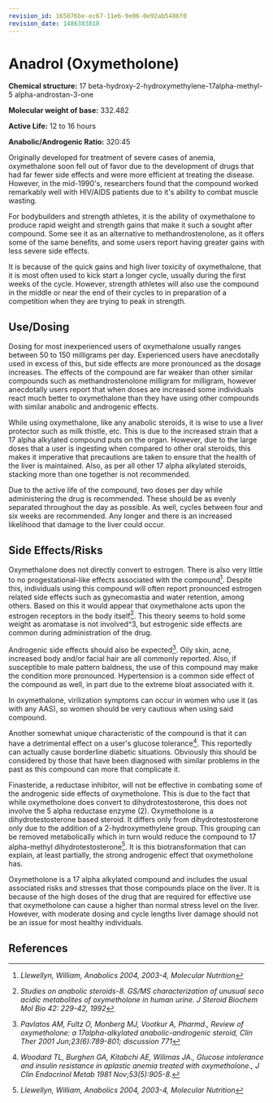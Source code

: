 ```yaml
---
revision_id: 165076be-ec67-11e6-9e06-0e92ab5486f0
revision_date: 1486383818
---
```


# Anadrol (Oxymetholone)

**Chemical structure:** 17 beta-hydroxy-2-hydroxymethylene-17alpha-methyl-5 alpha-androstan-3-one 

**Molecular weight of base:** 332.482 

**Active Life:** 12 to 16 hours

**Anabolic/Androgenic Ratio:** 320:45

Originally developed for treatment of severe cases of anemia, oxymethalone soon fell out of favor due to the development of drugs that had far fewer side effects and were more efficient at treating the disease. However, in the mid-1990's, researchers found that the compound worked remarkably well with HIV/AIDS patients due to it's ability to combat muscle wasting.

For bodybuilders and strength athletes, it is the ability of oxymethalone to produce rapid weight and strength gains that make it such a sought after compound. Some see it as an alternative to methandrostenolone, as it offers some of the same benefits, and some users report having greater gains with less severe side effects. 

It is because of the quick gains and high liver toxicity of oxymethalone, that it is most often used to kick start a longer cycle, usually during the first weeks of the cycle. However, strength athletes will also use the compound in the middle or near the end of their cycles to in preparation of a competition when they are trying to peak in strength.

## Use/Dosing

Dosing for most inexperienced users of oxymethalone usually ranges between 50 to 150 milligrams per day. Experienced users have anecdotally used in excess of this, but side effects are more pronounced as the dosage increases. The effects of the compound are far weaker than other similar compounds such as methandrostenolone milligram for milligram, however anecdotally users report that when doses are increased some individuals react much better to oxymethalone than they have using other compounds with similar anabolic and androgenic effects. 

While using oxymethalone, like any anabolic steroids, it is wise to use a liver protector such as milk thistle, etc. This is due to the increased strain that a 17 alpha alkylated compound puts on the organ. However, due to the large doses that a user is ingesting when compared to other oral steroids, this makes it imperative that precautions are taken to ensure that the health of the liver is maintained. Also, as per all other 17 alpha alkylated steroids, stacking more than one together is not recommended. 

Due to the active life of the compound, two doses per day while administering the drug is recommended. These should be as evenly separated throughout the day as possible. As well, cycles between four and six weeks are recommended. Any longer and there is an increased likelihood that damage to the liver could occur. 

## Side Effects/Risks

Oxymethalone does not directly convert to estrogen. There is also very little to no progestational-like effects associated with the compound[^1]. Despite this, individuals using this compound will often report pronounced estrogen related side effects such as gynecomastia and water retention, among others. Based on this it would appear that oxymethalone acts upon the estrogen receptors in the body itself[^2]. This theory seems to hold some weight as aromatase is not involved^3, but estrogenic side effects are common during administration of the drug. 

Androgenic side effects should also be expected[^3]. Oily skin, acne, increased body and/or facial hair are all commonly reported. Also, if susceptible to male pattern baldness, the use of this compound may make the condition more pronounced. Hypertension is a common side effect of the compound as well, in part due to the extreme bloat associated with it. 

In oxymethalone, virilization symptoms can occur in women who use it (as with any AAS), so women should be very cautious when using said compound.

Another somewhat unique characteristic of the compound is that it can have a detrimental effect on a user's glucose tolerance[^4]. This reportedly can actually cause borderline diabetic situations. Obviously this should be considered by those that have been diagnosed with similar problems in the past as this compound can more that complicate it.

Finasteride, a reductase inhibitor, will not be effective in combating some of the androgenic side effects of oxymetholone. This is due to the fact that while oxymetholone does convert to dihydrotestosterone, this does not involve the 5 alpha reductase enzyme (2). Oxymetholone is a dihydrotestosterone based steroid. It differs only from dihydrotestosterone only due to the addition of a 2-hydroxymethylene group. This grouping can be removed metabolically which in turn would reduce the compound to 17 alpha-methyl dihydrotestosterone[^1]. It is this biotransformation that can explain, at least partially, the strong androgenic effect that oxymetholone has.

Oxymetholone is a 17 alpha alkylated compound and includes the usual associated risks and stresses that those compounds place on the liver. It is because of the high doses of the drug that are required for effective use that oxymetholone can cause a higher than normal stress level on the liver. However, with moderate dosing and cycle lengths liver damage should not be an issue for most healthy individuals.

## References

[^1]: *Llewellyn, William, Anabolics 2004, 2003-4, Molecular Nutrition*
[^2]: *Studies on anabolic steroids-8. GS/MS characterization of unusual seco acidic metabolites of oxymetholone in human urine. J Steroid Biochem Mol Bio 42: 229-42, 1992*
[^3]: *Pavlatos AM, Fultz O, Monberg MJ, Vootkur A, Pharmd., Review of oxymetholone: a 17alpha-alkylated anabolic-androgenic steroid, Clin Ther 2001 Jun;23(6):789-801; discussion 771*
[^4]: *Woodard TL, Burghen GA, Kitabchi AE, Wilimas JA., Glucose intolerance and insulin resistance in aplastic anemia treated with oxymetholone., J Clin Endocrinol Metab 1981 Nov;53(5):905-8.*
